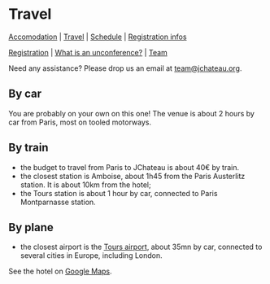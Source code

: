 # Travel

[Accomodation](accommodation.html) | [Travel](travel.html) | [Schedule](schedule.html) | [Registration infos](registrationinfo.html)
 
[Registration](https://www.helloasso.com/associations/bjpc/evenements/jchateau/widget) | [What is an unconference?](what-is-an-unconference.html) | [Team](the-team.html)

Need any assistance? Please drop us an email at [team@jchateau.org](mailto:team@jchateau.org). 

## By car

You are probably on your own on this one! The venue is about 2 hours by car from Paris, most on tooled motorways. 

## By train

* the budget to travel from Paris to JChateau is about 40€ by train. 
* the closest station is Amboise, about 1h45 from the Paris Austerlitz station. It is about 10km from the hotel;
* the Tours station is about 1 hour by car, connected to Paris Montparnasse station.

## By plane

* the closest airport is the [Tours airport](https://www.tours.aeroport.fr/), about 35mn by car, connected to several cities in Europe, including London.

See the hotel on [Google Maps](https://www.google.com/maps/place/Villa+Bellagio+Amboise+(by+Popinns)/@47.3916287,1.0056879,17z/data=!4m8!3m7!1s0x0:0x7c761162888f59bd!5m2!4m1!1i2!8m2!3d47.3917174!4d1.00668). 
